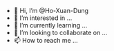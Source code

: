 - 👋 Hi, I’m @Ho-Xuan-Dung
- 👀 I’m interested in ...
- 🌱 I’m currently learning ...
- 💞️ I’m looking to collaborate on ...
- 📫 How to reach me ...

<!---
Ho-Xuan-Dung/Ho-Xuan-Dung is a ✨ special ✨ repository because its `README.md` (this file) appears on your GitHub profile.
You can click the Preview link to take a look at your changes.
--->
